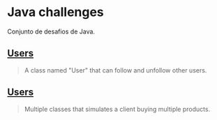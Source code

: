 # Java challenges

Conjunto de desafios de Java.

## [Users](https://github.com/docafavarato/java-challenges/blob/main/User/User.java)
> A class named "User" that can follow and unfollow other users.

## [Users](https://github.com/docafavarato/java-challenges/blob/main/Order/Order.java)
> Multiple classes that simulates a client buying multiple products.
